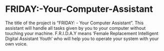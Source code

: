# FRIDAY:-Your-Computer-Assistant
The title of the project is “FRIDAY: - Your Computer Assistant”. This assistant will handle all tasks given by you to your computer without touching your machine. F.R.I.D.A.Y means ‘Female Replacement Intelligent Digital Assistant Youth’ who will help you to operate your system with your own voice.
